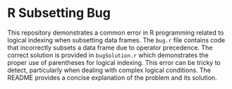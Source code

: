 # R Subsetting Bug
This repository demonstrates a common error in R programming related to logical indexing when subsetting data frames.  The `bug.r` file contains code that incorrectly subsets a data frame due to operator precedence. The correct solution is provided in `bugSolution.r` which demonstrates the proper use of parentheses for logical indexing. This error can be tricky to detect, particularly when dealing with complex logical conditions.  The README provides a concise explanation of the problem and its solution.